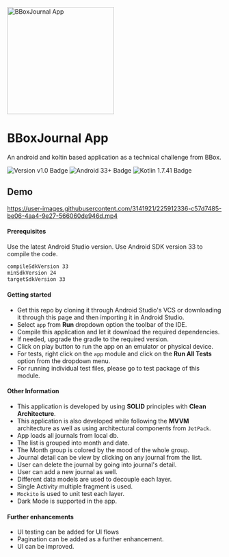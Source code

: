 <img src="https://www.bboxx.com/wp-content/uploads/WhatsApp-Image-2022-07-20-at-11.05.38-AM.jpeg"  height=250 alt="BBoxJournal App" />

# BBoxJournal App

An android and koltin based application as a technical challenge from BBox.

![Version v1.0 Badge][version-badge] ![Android 33+ Badge][android-version-badge] ![Kotlin 1.7.41 Badge][kotlin-version-badge]

## Demo



https://user-images.githubusercontent.com/3141921/225912336-c57d7485-be06-4aa4-9e27-566060de946d.mp4




#### Prerequisites

Use the latest Android Studio version. Use Android SDK version 33 to compile the code.

```bash
compileSdkVersion 33
minSdkVersion 24
targetSdkVersion 33
```

#### Getting started
- Get this repo by cloning it through Android Studio's VCS or downloading it through this page and then importing it in Android Studio.
- Select `app` from **Run** dropdown option the toolbar of the IDE.
- Compile this application and let it download the required dependencies.
- If needed, upgrade the gradle to the required version.
- Click on play button to run the app on an emulator or physical device.
- For tests, right click on the `app` module and click on the **Run All Tests** option from the dropdown menu.
- For running individual test files, please go to test package of this module.

#### Other Information
- This application is developed by using **SOLID** principles with **Clean Architecture**.
- This application is also developed while following the **MVVM** architecture as well as using architectural components from `JetPack`.
- App loads all journals from local db.
- The list is grouped into month and date.
- The Month group is colored by the mood of the whole group.
- Journal detail can be view by clicking on any journal from the list.
- User can delete the journal by going into journal's detail.
- User can add a new journal as well.
- Different data models are used to decouple each layer.
- Single Activity multiple fragment is used.
- `Mockito` is used to unit test each layer.
- Dark Mode is supported in the app.

#### Further enhancements

- UI testing can be added for UI flows
- Pagination can be added as a further enhancement.
- UI can be improved.

[version-badge]: https://img.shields.io/badge/Version-v1.0-blue

[android-version-badge]: https://img.shields.io/badge/Android-33+-brightgreen

[kotlin-version-badge]: https://img.shields.io/badge/kotlin-1.7.21-orange
